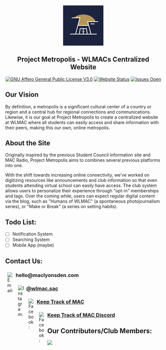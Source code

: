 <!-- created by Kara Wilson -->
<p align="center"><img src="./core/static/core/img/logo/logo-any-192.png" width="130"></p>
<h2 align="center">Project Metropolis - WLMACs Centralized Website</h2>

<p align="center">
	<a href="https://www.gnu.org/licenses/agpl-3.0.en.html"><img alt="GNU Affero General Public License V3.0" src="https://img.shields.io/badge/license-AGPL--3.0-green"></a>
	<a href="https://maclyonsden.com/"><img alt="Website Status" src="https://img.shields.io/website?down_color=lightgrey&down_message=offline&up_color=blue&up_message=online&url=https%3A%2F%2Fmaclyonsden.com%2F"></a>
	<a href="https://github.com/wlmac/metropolis/issues"><img alt="Issues Open" src="https://img.shields.io/github/issues/wlmac/metropolis"></a>
</p>

## Our Vision

By definition, a metropolis is a significant cultural center of a country or region and a central hub for regional connections and communications. Likewise, it is our goal at Project Metropolis to create a centralized website at WLMAC where all students can easily access and share information with their peers, making this our own, online metropolis. 

## About the Site

Originally inspired by the previous Student Council information site and MAC Radio, Project Metropolis aims to combines several previous platforms into one.

With the shift towards increasing online connectivity, we've worked on digitizing resources like announcements and club information so that even students attending virtual school can easily have access. The club system allows users to personalize their experience through "opt-in" memberships and tags. Over the coming while, users can expect regular digital content via the blog, such as "Humans of WLMAC" (a spontaneous photojournalism series), or "Make or Break" (a series on setting habits).


## Todo List:
 - [ ] Notification System
 - [ ] Searching System
 - [ ] Mobile App (maybe)

## Contact Us:

[<img align="left" alt="Email:" width="20px" style="padding: 7px" src=" https://raw.githubusercontent.com/simple-icons/simple-icons/develop/icons/gmail.svg" />][email]
<h3><a>hello@maclyonsden.com</a></h3>

[<img align="left" alt="Instagram:" width="20px" style="padding: 7px" src=" https://raw.githubusercontent.com/simple-icons/simple-icons/develop/icons/instagram.svg" />][instagram]
<h3><a href="https://www.instagram.com/wlmac.sac/">@wlmac.sac</a></h3>

[<img align="left" alt="Facebook:" width="20px" style="padding: 7px" src=" https://raw.githubusercontent.com/simple-icons/simple-icons/develop/icons/facebook.svg" />][facebook]
<h3><a href="https://www.facebook.com/groups/keeptrackofmac">Keep Track of MAC</a></h3>

[<img align="left" alt="Facebook:" width="20px" style="padding: 7px" src=" https://raw.githubusercontent.com/simple-icons/simple-icons/develop/icons/discord.svg" />][discord]
<h3><a href="https://discord.gg/g5eBwgT">Keep Track of MAC Discord</a></h3>



<p></p>

## Our Contributers/Club Members:
<a href="https://github.com/wlmac/metropolis/graphs/contributors">
  <img src="https://contrib.rocks/image?repo=wlmac/metropolis" />
</a>


<!-- references to websites -->
[email]: mailto:hello@maclyonsden.com
[instagram]: https://www.instagram.com/wlmac.sac/
[facebook]: https://www.facebook.com/groups/keeptrackofmac
[discord]: https://discord.gg/g5eBwgT